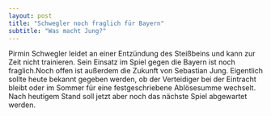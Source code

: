 ```yaml
---
layout: post
title: "Schwegler noch fraglich für Bayern"
subtitle: "Was macht Jung?"
---
```


Pirmin Schwegler leidet an einer Entzündung des Steißbeins und kann zur Zeit nicht trainieren. Sein Einsatz im Spiel gegen die Bayern ist noch fraglich.Noch offen ist außerdem die Zukunft von Sebastian Jung. Eigentlich sollte heute bekannt gegeben werden, ob der Verteidiger bei der Eintracht bleibt oder im Sommer für eine festgeschriebene Ablösesumme wechselt. Nach heutigem Stand soll jetzt aber noch das nächste Spiel abgewartet werden.


